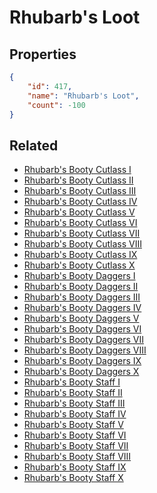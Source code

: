 # Rhubarb's Loot

<no description available>

## Properties

```json
{
    "id": 417,
    "name": "Rhubarb's Loot",
    "count": -100
}
```

## Related

- [Rhubarb's Booty Cutlass I](../items/12678-rhubarb-s-booty-cutlass-i.md)
- [Rhubarb's Booty Cutlass II](../items/12679-rhubarb-s-booty-cutlass-ii.md)
- [Rhubarb's Booty Cutlass III](../items/12680-rhubarb-s-booty-cutlass-iii.md)
- [Rhubarb's Booty Cutlass IV](../items/12681-rhubarb-s-booty-cutlass-iv.md)
- [Rhubarb's Booty Cutlass V](../items/12682-rhubarb-s-booty-cutlass-v.md)
- [Rhubarb's Booty Cutlass VI](../items/12683-rhubarb-s-booty-cutlass-vi.md)
- [Rhubarb's Booty Cutlass VII](../items/12684-rhubarb-s-booty-cutlass-vii.md)
- [Rhubarb's Booty Cutlass VIII](../items/12685-rhubarb-s-booty-cutlass-viii.md)
- [Rhubarb's Booty Cutlass IX](../items/12686-rhubarb-s-booty-cutlass-ix.md)
- [Rhubarb's Booty Cutlass X](../items/12687-rhubarb-s-booty-cutlass-x.md)
- [Rhubarb's Booty Daggers I](../items/12688-rhubarb-s-booty-daggers-i.md)
- [Rhubarb's Booty Daggers II](../items/12689-rhubarb-s-booty-daggers-ii.md)
- [Rhubarb's Booty Daggers III](../items/12690-rhubarb-s-booty-daggers-iii.md)
- [Rhubarb's Booty Daggers IV](../items/12691-rhubarb-s-booty-daggers-iv.md)
- [Rhubarb's Booty Daggers V](../items/12692-rhubarb-s-booty-daggers-v.md)
- [Rhubarb's Booty Daggers VI](../items/12693-rhubarb-s-booty-daggers-vi.md)
- [Rhubarb's Booty Daggers VII](../items/12694-rhubarb-s-booty-daggers-vii.md)
- [Rhubarb's Booty Daggers VIII](../items/12695-rhubarb-s-booty-daggers-viii.md)
- [Rhubarb's Booty Daggers IX](../items/12696-rhubarb-s-booty-daggers-ix.md)
- [Rhubarb's Booty Daggers X](../items/12697-rhubarb-s-booty-daggers-x.md)
- [Rhubarb's Booty Staff I](../items/12698-rhubarb-s-booty-staff-i.md)
- [Rhubarb's Booty Staff II](../items/12699-rhubarb-s-booty-staff-ii.md)
- [Rhubarb's Booty Staff III](../items/12700-rhubarb-s-booty-staff-iii.md)
- [Rhubarb's Booty Staff IV](../items/12701-rhubarb-s-booty-staff-iv.md)
- [Rhubarb's Booty Staff V](../items/12702-rhubarb-s-booty-staff-v.md)
- [Rhubarb's Booty Staff VI](../items/12703-rhubarb-s-booty-staff-vi.md)
- [Rhubarb's Booty Staff VII](../items/12704-rhubarb-s-booty-staff-vii.md)
- [Rhubarb's Booty Staff VIII](../items/12705-rhubarb-s-booty-staff-viii.md)
- [Rhubarb's Booty Staff IX](../items/12706-rhubarb-s-booty-staff-ix.md)
- [Rhubarb's Booty Staff X](../items/12707-rhubarb-s-booty-staff-x.md)

